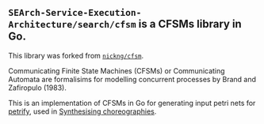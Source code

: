 ## `SEArch-Service-Execution-Architecture/search/cfsm` is a CFSMs library in Go.

This library was forked from [`nickng/cfsm`](https://github.com/nickng/cfsm).

Communicating Finite State Machines (CFSMs) or Communicating Automata are
formalisims for modelling concurrent processes by Brand and Zafiropulo (1983).

This is an implementation of CFSMs in Go for generating input petri nets for
[petrify](http://www.cs.upc.edu/~jordicf/petrify/), used in
[Synthesising choreographies](http://mrg.doc.ic.ac.uk/publications/from-communicating-machines-to-graphical-choreographies/).
